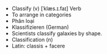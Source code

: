 - Classify (v)	[ˈklæs.ɪ.faɪ]	Verb
- To arrange in categories
- Phân loại
- Klassifizieren (German)
- Scientists classify galaxies by shape.
- Classification (n)
- Latin: classis + facere
